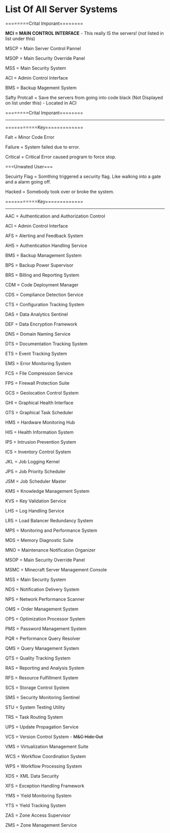 # List Of All Server Systems

========Crital Imporant========

**MCI = MAIN CONTROL INTERFACE** - This really IS the servers! (not listed in list under this)

MSCP = Main Server Control Pannel

MSOP = Main Security Override Panel

MSS = Main Security System

ACI = Admin Control Interface

BMS = Backup Magement System

Safty Protcall = Save the servers from going into code black (Not Displayed on list under this) - Located in ACI

========Crital Imporant========

---------

===========Key=============

Falt = Minor Code Error

Failure = System failed due to error.

Critical = Critical Error caused program to force stop.

===Unwated User===

Secuirty Flag = Somthing triggered a security flag. Like walking into a gate and a alarm going off.

Hacked = Somebody took over or broke the system.

===========Key=============


------------

AAC = Authentication and Authorization Control

ACI = Admin Control Interface

AFS = Alerting and Feedback System

AHS = Authentication Handling Service

BMS = Backup Management System

BPS = Backup Power Supervisor

BRS = Billing and Reporting System

CDM = Code Deployment Manager

CDS = Compliance Detection Service

CTS = Configuration Tracking System

DAS = Data Analytics Sentinel

DEF = Data Encryption Framework

DNS = Domain Naming Service

DTS = Documentation Tracking System

ETS = Event Tracking System

EMS = Error Monitoring System

FCS = File Compression Service

FPS = Firewall Protection Suite

GCS = Geolocation Control System

GHI = Graphical Health Interface

GTS = Graphical Task Scheduler

HMS = Hardware Monitoring Hub

HIS = Health Information System

IPS = Intrusion Prevention System

ICS = Inventory Control System

JKL = Job Logging Kernel

JPS = Job Priority Scheduler

JSM = Job Scheduler Master

KMS = Knowledge Management System

KVS = Key Validation Service

LHS = Log Handling Service

LRS = Load Balancer Redundancy System

MPS = Monitoring and Performance System

MDS = Memory Diagnostic Suite

MNO = Maintenance Notification Organizer

MSOP = Main Security Override Panel

MSMC = Minecraft Server Management Console

MSS = Main Security System

NDS = Notification Delivery System

NPS = Network Performance Scanner

OMS = Order Management System

OPS = Optimization Processor System

PMS = Password Management System

PQR = Performance Query Resolver

QMS = Query Management System

QTS = Quality Tracking System

RAS = Reporting and Analysis System

RFS = Resource Fulfillment System

SCS = Storage Control System

SMS = Security Monitoring Sentinel

STU = System Testing Utility

TRS = Task Routing System

UPS = Update Propagation Service

VCS = Version Control System - ~~M&C  Hide Out~~

VMS = Virtualization Management Suite

WCS = Workflow Coordination System

WPS = Workflow Processing System

XDS = XML Data Security

XFS = Exception Handling Framework

YMS = Yield Monitoring System

YTS = Yield Tracking System

ZAS = Zone Access Supervisor

ZMS = Zone Management Service
